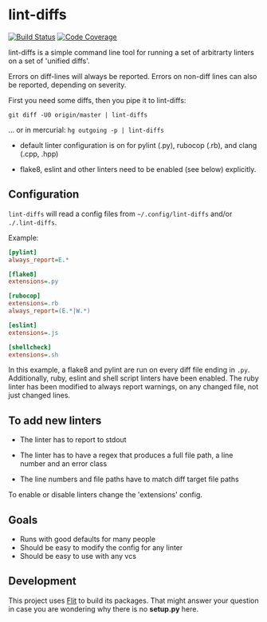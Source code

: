 # lint-diffs

[![Build Status](https://travis-ci.com/AtakamaLLC/lint-diffs.svg?branch=master)](https://travis-ci.com/AtakamaLLC/lint-diffs)
[![Code Coverage](https://codecov.io/gh/AtakamaLLC/lint-diffs/branch/master/graph/badge.svg)](https://codecov.io/gh/AtakamaLLC/lint-diffs)

lint-diffs is a simple command line tool for running a set of arbitrarty linters
on a set of 'unified diffs'.

Errors on diff-lines will always be reported.   Errors on non-diff lines can also
be reported, depending on severity.

First you need some diffs, then you pipe it to lint-diffs:

`git diff -U0 origin/master | lint-diffs`

... or in mercurial: `hg outgoing -p | lint-diffs`

-   default linter configuration is on for pylint (.py), rubocop (.rb), and
      clang (.cpp, .hpp)

-   flake8, eslint and other linters need to be enabled (see below) explicitly.

## Configuration

`lint-diffs` will read a config files from `~/.config/lint-diffs` and/or `./.lint-diffs`.

Example:

```ini
[pylint]
always_report=E.*

[flake8]
extensions=.py

[rubocop]
extensions=.rb
always_report=(E.*|W.*)

[eslint]
extensions=.js

[shellcheck]
extensions=.sh
```

In this example, a flake8 and pylint are run on every diff file ending in `.py`.
Additionally, ruby, eslint and shell script linters have been enabled.   The
ruby linter has been modified to always report warnings, on any changed file,
not just changed lines.

## To add new linters

-   The linter has to report to stdout

-   The linter has to have a regex that produces a full file path, a line number
    and an error class

-   The line numbers and file paths have to match diff target file paths

To enable or disable linters change the 'extensions' config.

## Goals

-   Runs with good defaults for many people
-   Should be easy to modify the config for any linter
-   Should be easy to use with any vcs

## Development

This project uses [Flit](https://flit.readthedocs.io/en/latest/) to build its
packages. That might answer your question in case you are wondering why there
is no **setup.py** here.
